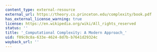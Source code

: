 ```yaml
---
content_type: external-resource
external_url: https://theory.cs.princeton.edu/complexity/book.pdf
has_external_license_warning: true
license: https://en.wikipedia.org/wiki/All_rights_reserved
status: ''
title: '_Computational Complexity: A Modern Approach_'
uid: f09c0c8a-633e-4624-8d7b-b7641d29324c
wayback_url: ''
---
```

